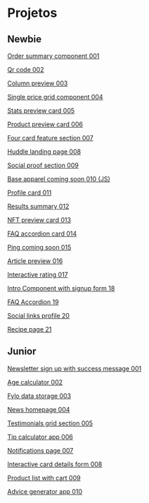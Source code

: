 # Projetos
## Newbie

 <a href="https://silas310.github.io/Front-End-Mentor-challenges/01-newbie/001-order-summary//index.html">Order summary component 001</a>

 <a href="https://silas310.github.io/Front-End-Mentor-challenges/01-newbie/002-qr-code/index.html">Qr code 002</a>

 <a href="https://silas310.github.io/Front-End-Mentor-challenges/01-newbie/003-3-column-preview-card/index.html">Column preview 003</a>

 <a href="https://silas310.github.io/Front-End-Mentor-challenges/01-newbie/004-single-price-grid-component/index.html"> Single price grid component 004</a>

 <a href="https://silas310.github.io/Front-End-Mentor-challenges/01-newbie/005-stats-preview-card-component/">Stats preview card 005</a>

 <a href="https://silas310.github.io/Front-End-Mentor-challenges/01-newbie/006-product-preview-card-component/">Product preview card 006</a>

 <a href="https://silas310.github.io/Front-End-Mentor-challenges/01-newbie/007-four-card-feature-section/">Four card feature section 007</a>

 <a href="https://silas310.github.io/Front-End-Mentor-challenges/01-newbie/008-huddle-landing-page-with-single-introductory-section/">Huddle landing page 008</a>

 <a href="https://silas310.github.io/Front-End-Mentor-challenges/01-newbie/009-social-proof-section/index.html">Social proof section 009</a>

 <a href="https://silas310.github.io/Front-End-Mentor-challenges/01-newbie/010-base-apparel-coming-soon/">Base apparel coming soon 010 (JS)</a>

 <a href="https://silas310.github.io/Front-End-Mentor-challenges/01-newbie/011-profile-card-component/">Profile card 011</a>

 <a href="https://silas310.github.io/Front-End-Mentor-challenges/01-newbie/012-results-summary-component/">Results summary 012</a>

 <a href="https://silas310.github.io/Front-End-Mentor-challenges/01-newbie/013-nft-preview-card-component/">NFT preview card 013</a>

 <a href="https://silas310.github.io/Front-End-Mentor-challenges/01-newbie/014-faq-accordion-card/">FAQ accordion card 014</a>

 <a href="https://silas310.github.io/Front-End-Mentor-challenges/01-newbie/015-ping-coming-soon-page/">Ping coming soon 015</a>

 <a href="https://silas310.github.io/Front-End-Mentor-challenges/01-newbie/016-article-preview-component/">Article preview 016</a>

 <a href="https://silas310.github.io/Front-End-Mentor-challenges/01-newbie/017-interactive-rating-component/">Interactive rating 017</a>

<a href="https://silas310.github.io/Front-End-Mentor-challenges/01-newbie/018-intro-component-with-signup-form/">Intro Component with signup form 18</a>

<a href = "https://silas310.github.io/Front-End-Mentor-challenges/01-newbie/019-faq-accordion/">FAQ Accordion 19</a>

<a href = "https://silas310.github.io/Front-End-Mentor-challenges/01-newbie/020-social-links-profile/">Social links profile 20</a>

<a href = "https://silas310.github.io/Front-End-Mentor-challenges/01-newbie/021-recipe-page/"> Recipe page 21</a>

## Junior

<a href = "https://silas310.github.io/Front-End-Mentor-challenges/02-junior/001-newsletter-sign-up-with-success-message/index.html">Newsletter sign up with success message 001</a>

<a href = "https://silas310.github.io/Front-End-Mentor-challenges/02-junior/002-age-calculator-app/">Age calculator 002</a>

<a href="https://silas310.github.io/Front-End-Mentor-challenges/02-junior/003-fylo-data-storage-component/">Fylo data storage 003</a>

<a href ="https://silas310.github.io/Front-End-Mentor-challenges/02-junior/005-testimonials-grid-section/">News homepage 004</a>

<a href = "https://silas310.github.io/Front-End-Mentor-challenges/junior/005-testimonials-grid-section/index.html">Testimonials grid section 005</a>

<a href = "https://silas310.github.io/Front-End-Mentor-challenges/02-junior/006-tip-calculator-app/">Tip calculator app 006</a>

<a href="https://silas310.github.io/Front-End-Mentor-challenges/02-junior/007-notifications-page/">Notifications page 007</a>

<a href = "https://silas310.github.io/Front-End-Mentor-challenges/02-junior/008-interactive-card-details-form/">Interactive card details form 008</a>

<a href = "https://silas310.github.io/Front-End-Mentor-challenges/02-junior/009-product-list-with-cart/">Product list with cart 009</a>

<a href = "https://silas310-advice-generator-app.netlify.app/">Advice generator app 010</a>